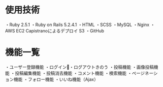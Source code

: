 # 使用技術
  
  ・Ruby 2.5.1
  ・Ruby on Rails 5.2.4.1
  ・HTML
  ・SCSS
  ・MySQL 
  ・Nginx
  ・AWS
    EC2
    Capistranoによるデプロイ
    S3
  ・GitHub





# 機能一覧

  ・ユーザー登録機能
  ・ログイン・ログアウトきのう
  ・投稿機能
  ・画像投稿機能
  ・投稿編集機能
  ・投稿消去機能
  ・コメント機能
  ・検索機能
  ・ページネーション機能
  ・フォロー機能
  ・いいね機能（Ajax）

